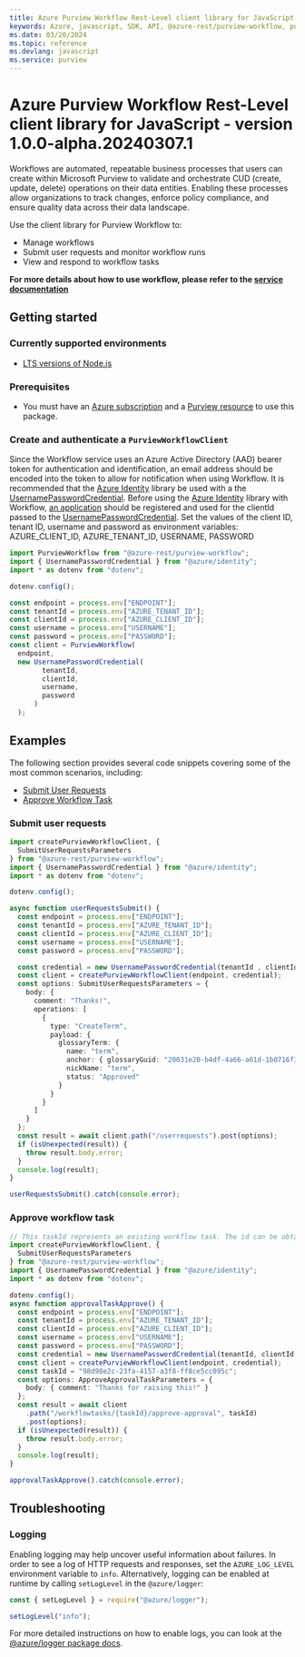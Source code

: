 ```yaml
---
title: Azure Purview Workflow Rest-Level client library for JavaScript
keywords: Azure, javascript, SDK, API, @azure-rest/purview-workflow, purview
ms.date: 03/20/2024
ms.topic: reference
ms.devlang: javascript
ms.service: purview
---
```

# Azure Purview Workflow Rest-Level client library for JavaScript - version 1.0.0-alpha.20240307.1 


Workflows are automated, repeatable business processes that users can create within Microsoft Purview to validate and orchestrate CUD (create, update, delete) operations on their data entities. Enabling these processes allow organizations to track changes, enforce policy compliance, and ensure quality data across their data landscape.

Use the client library for Purview Workflow to:

- Manage workflows
- Submit user requests and monitor workflow runs
- View and respond to workflow tasks

**For more details about how to use workflow, please refer to the [service documentation][product_documentation]**

## Getting started

### Currently supported environments

- [LTS versions of Node.js](https://github.com/nodejs/release#release-schedule)

### Prerequisites

- You must have an [Azure subscription][azure_subscription] and a [Purview resource][purview_resource] to use this package.

### Create and authenticate a `PurviewWorkflowClient`

Since the Workflow service uses an Azure Active Directory (AAD) bearer token for authentication and identification, an email address should be encoded into the token to allow for notification when using Workflow. It is recommended that the [Azure Identity][azure_identity] library be used  with a the [UsernamePasswordCredential][username_password_credential]. Before using the [Azure Identity][azure_identity] library with Workflow, [an application][app_registration] should be registered and used for the clientId passed to the [UsernamePasswordCredential][username_password_credential].
Set the values of the client ID, tenant ID, username and password as environment variables:
AZURE_CLIENT_ID, AZURE_TENANT_ID, USERNAME, PASSWORD

```typescript
import PurviewWorkflow from "@azure-rest/purview-workflow";
import { UsernamePasswordCredential } from "@azure/identity";
import * as dotenv from "dotenv";

dotenv.config();

const endpoint = process.env["ENDPOINT"];
const tenantId = process.env["AZURE_TENANT_ID"];
const clientId = process.env["AZURE_CLIENT_ID"];
const username = process.env["USERNAME"];
const password = process.env["PASSWORD"];
const client = PurviewWorkflow(
  endpoint,
  new UsernamePasswordCredential(
        tenantId,
        clientId,
        username,
        password
      )
  );
```

## Examples

The following section provides several code snippets covering some of the most common scenarios, including:

- [Submit User Requests](#submit-user-requests)
- [Approve Workflow Task](#approve-workflow-task)

### Submit user requests

```typescript
import createPurviewWorkflowClient, {
  SubmitUserRequestsParameters
} from "@azure-rest/purview-workflow";
import { UsernamePasswordCredential } from "@azure/identity";
import * as dotenv from "dotenv";

dotenv.config();

async function userRequestsSubmit() {
  const endpoint = process.env["ENDPOINT"];
  const tenantId = process.env["AZURE_TENANT_ID"];
  const clientId = process.env["AZURE_CLIENT_ID"];
  const username = process.env["USERNAME"];
  const password = process.env["PASSWORD"];

  const credential = new UsernamePasswordCredential(tenantId , clientId, username, password);
  const client = createPurviewWorkflowClient(endpoint, credential);
  const options: SubmitUserRequestsParameters = {
    body: {
      comment: "Thanks!",
      operations: [
        {
          type: "CreateTerm",
          payload: {
            glossaryTerm: {
              name: "term",
              anchor: { glossaryGuid: "20031e20-b4df-4a66-a61d-1b0716f3fa48" },
              nickName: "term",
              status: "Approved"
            }
          }
        }
      ]
    }
  };
  const result = await client.path("/userrequests").post(options);
  if (isUnexpected(result)) {
    throw result.body.error;
  }
  console.log(result);
}

userRequestsSubmit().catch(console.error);
```

### Approve workflow task

```typescript
// This taskId represents an existing workflow task. The id can be obtained by calling GET /workflowtasks API.
import createPurviewWorkflowClient, {
  SubmitUserRequestsParameters
} from "@azure-rest/purview-workflow";
import { UsernamePasswordCredential } from "@azure/identity";
import * as dotenv from "dotenv";

dotenv.config();
async function approvalTaskApprove() {
  const endpoint = process.env["ENDPOINT"];
  const tenantId = process.env["AZURE_TENANT_ID"];
  const clientId = process.env["AZURE_CLIENT_ID"];
  const username = process.env["USERNAME"];
  const password = process.env["PASSWORD"];
  const credential = new UsernamePasswordCredential(tenantId, clientId, username, password);
  const client = createPurviewWorkflowClient(endpoint, credential);
  const taskId = "98d98e2c-23fa-4157-a3f8-ff8ce5cc095c";
  const options: ApproveApprovalTaskParameters = {
    body: { comment: "Thanks for raising this!" }
  };
  const result = await client
    .path("/workflowtasks/{taskId}/approve-approval", taskId)
    .post(options);
  if (isUnexpected(result)) {
    throw result.body.error;
  }
  console.log(result);
}

approvalTaskApprove().catch(console.error);
```

## Troubleshooting

### Logging

Enabling logging may help uncover useful information about failures. In order to see a log of HTTP requests and responses, set the `AZURE_LOG_LEVEL` environment variable to `info`. Alternatively, logging can be enabled at runtime by calling `setLogLevel` in the `@azure/logger`:

```javascript
const { setLogLevel } = require("@azure/logger");

setLogLevel("info");
```

For more detailed instructions on how to enable logs, you can look at the [@azure/logger package docs](https://github.com/Azure/azure-sdk-for-js/tree/main/sdk/core/logger).

<!-- LINKS -->
[product_documentation]: https://learn.microsoft.com/azure/purview/concept-workflow
[azure_subscription]: https://azure.microsoft.com/free/dotnet/
[purview_resource]: /azure/purview/create-catalog-portal
[azure_identity]: https://github.com/Azure/azure-sdk-for-js/tree/main/sdk/identity/identity#readme
[app_registration]: https://learn.microsoft.com/azure/active-directory/develop/quickstart-register-app
[username_password_credential]: https://learn.microsoft.com/javascript/api/@azure/identity/usernamepasswordcredential?view=azure-node-latest

